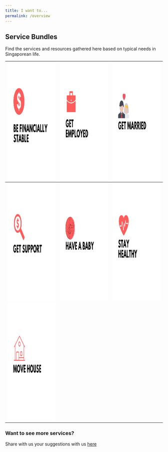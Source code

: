 ```yaml
---
title: I want to...
permalink: /overview
---
```


## Service Bundles

Find the services and resources gathered here based on typical needs in Singaporean life. 

<div class="tg-wrap"><table class="tg">
<thead>
  <tr>
    <th class="tg-wr1l"><a href="https://mol-services-staging.netlify.app/financially-stable/"><img src="/images/01-financially-stable.png" alt="Be Financially Stable" width="375" height="375"></th>
    <th class="tg-baqh"><a href="/get-employed/overview/"><img src="/images/02-get-employed.png" alt="Get Employed" width="375" height="375"></th>
    <th class="tg-baqh"><a href="https://mol-services-staging.netlify.app/get-married"><img src="/images/04-get-married.png" alt="Get Married" width="375" height="375"></th>
  </tr>
</thead>
<tbody>
  <tr>
    <td class="tg-baqh"><a href="https://mol-services-staging.netlify.app/get-support"><img src="/images/03-get-support.png" alt="Get Support" width="375" height="375"></td>
    <td class="tg-baqh"><a href="https://mol-services-staging.netlify.app/have-a-baby"><img src="/images/05-have-a-baby.png" alt="Have a Baby" width="375" height="375"></td>
    <td class="tg-baqh"><a href="https://mol-services-staging.netlify.app/keep-my-health-in-check/"><img src="/images/07-keep-healthy.png" alt="Keep Health in Check" width="375" height="375"></td>
  </tr>
  <tr>
    <td class="tg-0lax"><a href="https://mol-services-staging.netlify.app/buying-a-hdb"><img src="/images/06-move-house.png" alt="Move House" width="375" height="375"></td>
    <td class="tg-0lax"></td>
    <td class="tg-0lax"></td>
  </tr>
</tbody>
</table></div>

### Want to see more services?

Share with us your suggestions with us [here](https://form.gov.sg/5ed0995e42ee5f00110e10cc)
